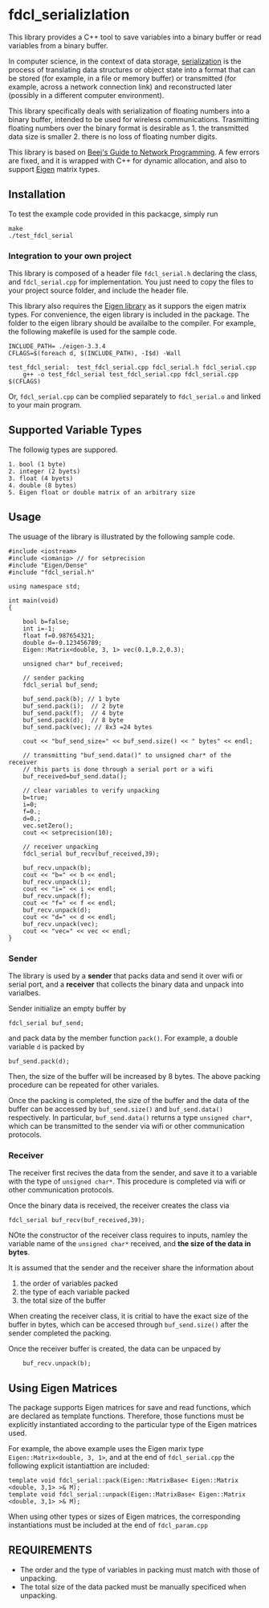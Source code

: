 # fdcl_serializlation

This library provides a C++ tool to save variables into a binary buffer or read variables from a binary buffer. 

In computer science, in the context of data storage, [serialization](https://en.wikipedia.org/wiki/Serialization) is the process of translating data structures or object state into a format that can be stored (for example, in a file or memory buffer) or transmitted (for example, across a network connection link) and reconstructed later (possibly in a different computer environment).

This library specifically deals with serialization of floating numbers into a binary buffer, intended to be used for wireless communications. Trasmitting floating numbers over the binary format is desirable as 1. the transmitted data size is smaller 2. there is no loss of floating number digits.

This library is based on [Beej's Guide to Network Programming](http://beej.us/guide/bgnet/html/multi/advanced.html#serialization). A few errors are fixed, and it is wrapped with C++ for dynamic allocation, and also to support [Eigen](http://eigen.tuxfamily.org/) matrix types. 

## Installation

To test the example code provided in this packacge, simply run

```
make
./test_fdcl_serial
```

### Integration to your own project

This library is composed of a header file `fdcl_serial.h` declaring the class, and `fdcl_serial.cpp` for implementation. You just need to copy the files to your project source folder, and include the header file.

This library also requires the [Eigen library](http://eigen.tuxfamily.org/) as it suppors the eigen matrix types. For convenience, the eigen library is included in the package. The folder to the eigen library should be availalbe to the compiler. For example, the following makefile is used for the sample code.


```
INCLUDE_PATH= ./eigen-3.3.4
CFLAGS=$(foreach d, $(INCLUDE_PATH), -I$d) -Wall 

test_fdcl_serial:  test_fdcl_serial.cpp fdcl_serial.h fdcl_serial.cpp
	g++ -o test_fdcl_serial test_fdcl_serial.cpp fdcl_serial.cpp $(CFLAGS) 
```

Or, `fdcl_serial.cpp` can be complied separately to `fdcl_serial.o` and linked to your main program.


## Supported Variable Types

The followig types are suppored.

	1. bool (1 byte)
	2. integer (2 byets)
	3. float (4 byets)
	4. double (8 bytes)
	5. Eigen float or double matrix of an arbitrary size

## Usage

The usuage of the library is illustrated by the following sample code.

```
#include <iostream>
#include <iomanip> // for setprecision
#include "Eigen/Dense"
#include "fdcl_serial.h"

using namespace std;

int main(void)
{
	
	bool b=false;
	int i=-1;
	float f=0.987654321;
	double d=-0.123456789;
	Eigen::Matrix<double, 3, 1> vec(0.1,0.2,0.3);

	unsigned char* buf_received;
	
	// sender packing
	fdcl_serial buf_send;
	
	buf_send.pack(b); // 1 byte
	buf_send.pack(i);  // 2 byte
	buf_send.pack(f);  // 4 byte
	buf_send.pack(d);  // 8 byte
	buf_send.pack(vec); // 8x3 =24 bytes

	cout << "buf_send_size=" << buf_send.size() << " bytes" << endl;

	// transmitting "buf_send.data()" to unsigned char* of the receiver 	
	// this parts is done through a serial port or a wifi
	buf_received=buf_send.data();

	// clear variables to verify unpacking
	b=true;
	i=0;
	f=0.;
	d=0.;
	vec.setZero();
	cout << setprecision(10);

	// receiver unpacking
	fdcl_serial buf_recv(buf_received,39);

	buf_recv.unpack(b); 
	cout << "b=" << b << endl;
	buf_recv.unpack(i);
	cout << "i=" << i << endl;
	buf_recv.unpack(f);
	cout << "f=" << f << endl;
	buf_recv.unpack(d);
	cout << "d=" << d << endl;
	buf_recv.unpack(vec);
	cout << "vec=" << vec << endl;
}
```

### Sender

The library is used by a **sender** that packs data and send it over wifi or serial port, and a **receiver** that collects the binary data and unpack into varialbes. 

Sender initialize an empty buffer by 

```
fdcl_serial buf_send;
```
and pack data by the member function `pack()`. For example, a double variable `d` is packed by

```
buf_send.pack(d);
```
Then, the size of the buffer will be increased by 8 bytes. The above packing procedure can be repeated for other variales. 

Once the packing is completed, the size of the buffer and the data of the buffer can be accessed by `buf_send.size()` and `buf_send.data()` respectively. In particular, `buf_send.data()` returns a type `unsigned char*`, which can be transmitted to the sender via wifi or other communication protocols.


### Receiver

The receiver first recives the data from the sender, and save it to a variable with the type of `unsigned char*`. This procedure is completed via wifi or other communication protocols. 

Once the binary data is received, the receiver creates the class via

```
fdcl_serial buf_recv(buf_received,39);
```
NOte the constructor of the receiver class requires to inputs, namley the variable name of the `unsigned char*` received, and **the size of the data in bytes**. 

It is assumed that the sender and the receiver share the information about

1. the order of variables packed
2. the type of each variable packed
3. the total size of the buffer

When creating the receiver class, it is critial to have the exact size of the buffer in bytes, which can be accesed through `buf_send.size()` after the sender completed the packing.

Once the receiver buffer is created, the data can be unpaced by

```
	buf_recv.unpack(b); 
```

## Using Eigen Matrices

The package supports Eigen matrices for save and read functions, which are declared as template functions. Therefore, those functions must be explicitly instantiated according to the particular type of the Eigen matrices used. 

For example, the above example uses the Eigen marix type `Eigen::Matrix<double, 3, 1>`, and at the end of `fdcl_serial.cpp` the following explicit istantiattion are included:

```
template void fdcl_serial::pack(Eigen::MatrixBase< Eigen::Matrix <double, 3,1> >& M);
template void fdcl_serial::unpack(Eigen::MatrixBase< Eigen::Matrix <double, 3,1> >& M);
```

When using other types or sizes of Eigen matrices, the corresponding instantiations must be included at the end of `fdcl_param.cpp`



## REQUIREMENTS
* The order and the type of variables in packing must match with those of unpacking.
* The total size of the data packed must be manually specificed when unpacking.